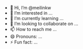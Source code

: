 - 👋 Hi, I’m @meilinkw
- 👀 I’m interested in ...
- 🌱 I’m currently learning ...
- 💞️ I’m looking to collaborate on ...
- 📫 How to reach me ...
- 😄 Pronouns: ...
- ⚡ Fun fact: ...

<!---
meilinkw/meilinkw is a ✨ special ✨ repository because its `README.md` (this file) appears on your GitHub profile.
You can click the Preview link to take a look at your changes.
--->
